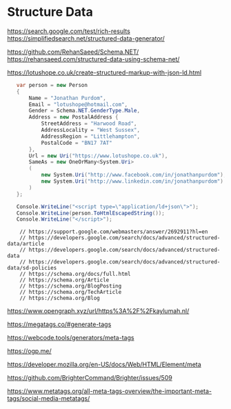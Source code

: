 # Structure Data

https://search.google.com/test/rich-results
https://simplifiedsearch.net/structured-data-generator/

https://github.com/RehanSaeed/Schema.NET/
https://rehansaeed.com/structured-data-using-schema-net/

 https://lotushope.co.uk/create-structured-markup-with-json-ld.html
 ```csharp
 	var person = new Person
	{
		Name = "Jonathan Purdom",
		Email = "lotushope@hotmail.com",
		Gender = Schema.NET.GenderType.Male,
		Address = new PostalAddress {
			StreetAddress = "Harwood Road",
			AddressLocality = "West Sussex",
			AddressRegion = "Littlehampton",
			PostalCode = "BN17 7AT"
		},
		Url = new Uri("https://www.lotushope.co.uk"),
		SameAs = new OneOrMany<System.Uri>
		(
			new System.Uri("http://www.facebook.com/in/jonathanpurdom"),
			new System.Uri("http://www.linkedin.com/in/jonathanpurdom")
		)
	};

	Console.WriteLine("<script type=\"application/ld+json\">");
	Console.WriteLine(person.ToHtmlEscapedString());
	Console.WriteLine("</script>");
 ```
        // https://support.google.com/webmasters/answer/2692911?hl=en
        // https://developers.google.com/search/docs/advanced/structured-data/article
        // https://developers.google.com/search/docs/advanced/structured-data
        // https://developers.google.com/search/docs/advanced/structured-data/sd-policies
        // https://schema.org/docs/full.html
        // https://schema.org/Article
        // https://schema.org/BlogPosting
        // https://schema.org/TechArticle
        // https://schema.org/Blog



https://www.opengraph.xyz/url/https%3A%2F%2Fkaylumah.nl/

https://megatags.co/#generate-tags

https://webcode.tools/generators/meta-tags

https://ogp.me/





https://developer.mozilla.org/en-US/docs/Web/HTML/Element/meta

https://github.com/BrighterCommand/Brighter/issues/509

https://www.metatags.org/all-meta-tags-overview/the-important-meta-tags/social-media-metatags/